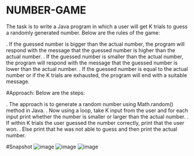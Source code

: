 # NUMBER-GAME
The task is to write a Java program in which a user will get K trials to guess a randomly generated number. Below are the rules of the game:

. If the guessed number is bigger than the actual number, the program will respond with the message that the guessed number is higher than the actual number.
. If the guessed number is smaller than the actual number, the program will respond with the message that the guessed number is lower than the actual number.
. If the guessed number is equal to the actual number or if the K trials are exhausted, the program will end with a suitable message.

#Approach: Below are the steps:

. The approach is to generate a random number using Math.random() method in Java.
. Now using a loop, take K input from the user and for each input print whether the number is smaller or larger than the actual number.
. If within K trials the user guessed the number correctly, print that the user won.
. Else print that he was not able to guess and then print the actual number.

#Snapshot
![image](https://github.com/user-attachments/assets/decc64eb-4c5c-4bc9-b5d9-c6ade8743c3f)
![image](https://github.com/user-attachments/assets/d2bed1c4-4e03-459c-801f-a03361011aef)
![image](https://github.com/user-attachments/assets/9fd1fd1e-e431-4178-97a1-49cbbecb640c)




